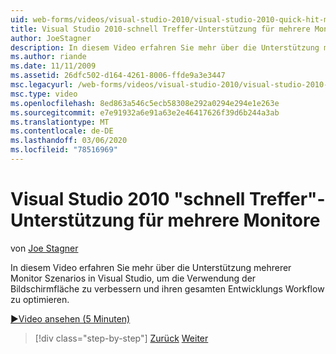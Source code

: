```yaml
---
uid: web-forms/videos/visual-studio-2010/visual-studio-2010-quick-hit-multi-monitor-support
title: Visual Studio 2010-schnell Treffer-Unterstützung für mehrere Monitore
author: JoeStagner
description: In diesem Video erfahren Sie mehr über die Unterstützung mehrerer Monitor Szenarios in Visual Studio, um Ihre Nutzung der Bildschirmfläche zu verbessern und ihre Gesamtleistung zu optimieren...
ms.author: riande
ms.date: 11/11/2009
ms.assetid: 26dfc502-d164-4261-8006-ffde9a3e3447
msc.legacyurl: /web-forms/videos/visual-studio-2010/visual-studio-2010-quick-hit-multi-monitor-support
msc.type: video
ms.openlocfilehash: 8ed863a546c5ecb58308e292a0294e294e1e263e
ms.sourcegitcommit: e7e91932a6e91a63e2e46417626f39d6b244a3ab
ms.translationtype: MT
ms.contentlocale: de-DE
ms.lasthandoff: 03/06/2020
ms.locfileid: "78516969"
---
```

# <a name="visual-studio-2010-quick-hit---multi-monitor-support"></a>Visual Studio 2010 "schnell Treffer"-Unterstützung für mehrere Monitore

von [Joe Stagner](https://github.com/JoeStagner)

In diesem Video erfahren Sie mehr über die Unterstützung mehrerer Monitor Szenarios in Visual Studio, um die Verwendung der Bildschirmfläche zu verbessern und ihren gesamten Entwicklungs Workflow zu optimieren. 

[&#9654;Video ansehen (5 Minuten)](https://channel9.msdn.com/Blogs/ASP-NET-Site-Videos/visual-studio-2010-quick-hit-multi-monitor-support)

> [!div class="step-by-step"]
> [Zurück](visual-studio-2010-quick-hit-intellisense-smart-lists.md)
> [Weiter](visual-studio-2010-quick-hit-new-web-project-template.md)
